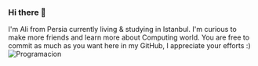 ### Hi there 👋

I'm Ali from Persia currently living & studying in Istanbul. I'm curious to make more friends and learn more about Computing world.
You are free to commit as much as you want here in my GitHub, I appreciate your efforts :)
![Programacion](https://user-images.githubusercontent.com/76902438/153940978-5e9e1b25-e4e4-451c-b0cb-ab172d5fbb98.gif)
